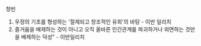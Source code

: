 청빈
1. 우정의 기초를 형성하는 '절제되고 창조적인 유희'의 바탕 - 이반 일리치
2. 즐거움을 배제하는 것이 아니고 오직 올바른 인간관계를 파괴하거나 외면하는 것만을 배제하는 덕성" - 이반일리치 